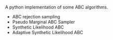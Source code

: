 A python implementation of some ABC algorithms.

- ABC rejection sampling
- Pseudo Marginal ABC Sampler
- Synthetic Likelihood ABC
- Adaptive Synthetic Likelihood ABC

